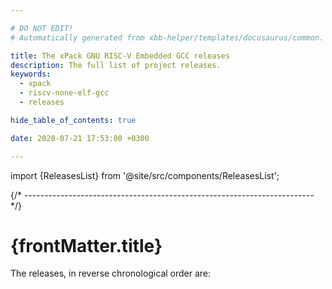```yaml
---

# DO NOT EDIT!
# Automatically generated from xbb-helper/templates/docusaurus/common.

title: The xPack GNU RISC-V Embedded GCC releases
description: The full list of project releases.
keywords:
  - xpack
  - riscv-none-elf-gcc
  - releases

hide_table_of_contents: true

date: 2020-07-21 17:53:00 +0300

---
```


<head><title>{frontMatter.title}</title></head>
<head><meta property="og:title" content={frontMatter.title}/></head>

import {ReleasesList} from '@site/src/components/ReleasesList';

{/* ------------------------------------------------------------------------ */}

# {frontMatter.title}

The releases, in reverse chronological order are:

<ReleasesList />
